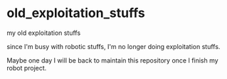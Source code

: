 # old_exploitation_stuffs
my old exploitation stuffs

since I'm busy with robotic stuffs, I'm no longer doing exploitation stuffs.


Maybe one day I will be back to maintain this repository once I finish my robot project.
